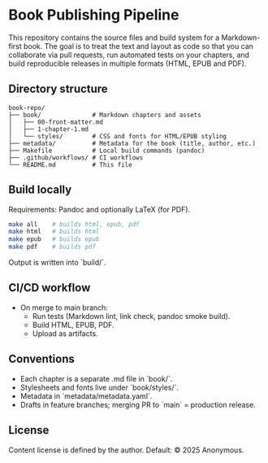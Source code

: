 <!-- markdownlint-disable MD013 -->
# Book Publishing Pipeline

This repository contains the source files and build system for a Markdown-first book. The goal is to treat the text and layout as code so that you can collaborate via pull requests, run automated tests on your chapters, and build reproducible releases in multiple formats (HTML, EPUB and PDF).

## Directory structure

```text
book-repo/
├── book/              # Markdown chapters and assets
│   ├── 00-front-matter.md
│   ├── 1-chapter-1.md
│   └── styles/        # CSS and fonts for HTML/EPUB styling
├── metadata/          # Metadata for the book (title, author, etc.)
├── Makefile           # Local build commands (pandoc)
├── .github/workflows/ # CI workflows
└── README.md          # This file
```

## Build locally

Requirements: Pandoc and optionally LaTeX (for PDF).

```bash
make all    # builds html, epub, pdf
make html   # builds html
make epub   # builds epub
make pdf    # builds pdf
```

Output is written into \`build/\`.

## CI/CD workflow

- On merge to main branch:
  - Run tests (Markdown lint, link check, pandoc smoke build).
  - Build HTML, EPUB, PDF.
  - Upload as artifacts.

## Conventions

- Each chapter is a separate .md file in \`book/\`.
- Stylesheets and fonts live under \`book/styles/\`.
- Metadata in \`metadata/metadata.yaml\`.
- Drafts in feature branches; merging PR to \`main\` = production release.

## License

Content license is defined by the author. Default: © 2025 Anonymous.
